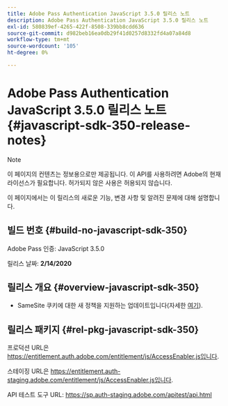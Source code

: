 ```yaml
---
title: Adobe Pass Authentication JavaScript 3.5.0 릴리스 노트
description: Adobe Pass Authentication JavaScript 3.5.0 릴리스 노트
exl-id: 580839ef-4265-422f-8508-339bb8cdd636
source-git-commit: d982beb16ea0db29f41d0257d8332fd4a07a84d8
workflow-type: tm+mt
source-wordcount: '105'
ht-degree: 0%

---
```


# Adobe Pass Authentication JavaScript 3.5.0 릴리스 노트 {#javascript-sdk-350-release-notes}

>[!NOTE]
>
>이 페이지의 컨텐츠는 정보용으로만 제공됩니다. 이 API를 사용하려면 Adobe의 현재 라이선스가 필요합니다. 허가되지 않은 사용은 허용되지 않습니다.

이 페이지에서는 이 릴리스의 새로운 기능, 변경 사항 및 알려진 문제에 대해 설명합니다.

## 빌드 번호 {#build-no-javascript-sdk-350}

Adobe Pass 인증: JavaScript 3.5.0

릴리스 날짜: **2/14/2020**


## 릴리스 개요 {#overview-javascript-sdk-350}

* SameSite 쿠키에 대한 새 정책을 지원하는 업데이트입니다(자세한 [여기](https://datatracker.ietf.org/doc/html/draft-ietf-httpbis-cookie-same-site-00)).


## 릴리스 패키지 {#rel-pkg-javascript-sdk-350}

프로덕션 URL은 https://entitlement.auth.adobe.com/entitlement/js/AccessEnabler.js입니다.

스테이징 URL은 https://entitlement.auth-staging.adobe.com/entitlement/js/AccessEnabler.js입니다.

API 테스트 도구 URL: https://sp.auth-staging.adobe.com/apitest/api.html
